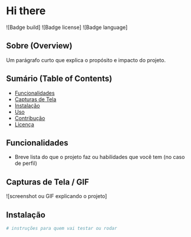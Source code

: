 # Hi there

![Badge build] ![Badge license] ![Badge language]

## Sobre (Overview)
Um parágrafo curto que explica o propósito e impacto do projeto.

## Sumário (Table of Contents)
- [Funcionalidades](#funcionalidades)
- [Capturas de Tela](#capturas-de-tela)
- [Instalação](#instalação)
- [Uso](#uso)
- [Contribução](#contribuição)
- [Licença](#licença)

## Funcionalidades
- Breve lista do que o projeto faz ou habilidades que você tem (no caso de perfil)

## Capturas de Tela / GIF
![screenshot ou GIF explicando o projeto]

## Instalação
```bash
# instruções para quem vai testar ou rodar
